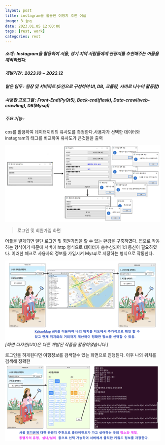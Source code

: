 ```yaml
---
layout: post
title: instagram을 활용한 여행지 추천 어플
image: 3.jpg
date: 2023.01.05 12:00:00
tags: [rest, work]
categories: rest
---
```

##### 소개 : Instagram을 활용하여 서울, 경기 지역 사람들에게 관광지를 추천해주는 어플을 제작하였다.
      

##### 개발기간 : 2023.10 ~ 2023.12

##### 맡은 임무 : 팀장 및 서버파트 (5인으로 구성하여 UI, DB, 크롤링, 서버로 나누어 활동함)

##### 사용한 프로그램 : Front-End(PyQt5), Back-end(flask), Data-crawl(web-crawling), DB(Mysql)

##### 주요 기능 : 
cos를 활용하여 데이터끼리의 유사도를 측정한다.사용자가 선택한 데이터와 instagram의 태그를 비교하여 유사도가 큰것들을 출력

![Image 4](/images/4.jpg)
>로그인 및 회원가입 화면

어플을 열게되면 일단 로그인 및 회원가입을 할 수 있는 환경을 구축하였다. 앱으로 작동하는 형식이기 때문에 서버에 http 형식으로 데이터가 송수신되어 1:1 통신이 필요하였다. 이러한 체크로 사용자의 정보를 가입시켜 Mysql로 저장하는 형식으로 작동한다.

![Image 5](/images/5.jpg)
*[화면 디자인(UX)은 다른 개발된 작품을 활용하였습니다.]*

로그인을 하게된다면 여행정보를 검색할수 있는 화면으로 진행된다. 이후 나의 위치를 검색해 정확한 
![Image 6](/images/6.jpg)

